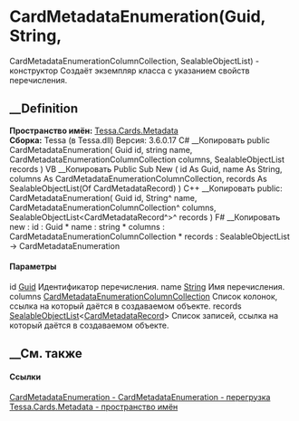 # CardMetadataEnumeration(Guid, String,
CardMetadataEnumerationColumnCollection,
SealableObjectList<CardMetadataRecord>) - конструктор
Создаёт экземпляр класса с указанием свойств перечисления.
## __Definition
 **Пространство имён:** [Tessa.Cards.Metadata](N_Tessa_Cards_Metadata.htm)  
 **Сборка:** Tessa (в Tessa.dll) Версия: 3.6.0.17
C# __Копировать
     public CardMetadataEnumeration(
    	Guid id,
    	string name,
    	CardMetadataEnumerationColumnCollection columns,
    	SealableObjectList<CardMetadataRecord> records
    )
VB __Копировать
     Public Sub New ( 
    	id As Guid,
    	name As String,
    	columns As CardMetadataEnumerationColumnCollection,
    	records As SealableObjectList(Of CardMetadataRecord)
    )
C++ __Копировать
     public:
    CardMetadataEnumeration(
    	Guid id, 
    	String^ name, 
    	CardMetadataEnumerationColumnCollection^ columns, 
    	SealableObjectList<CardMetadataRecord^>^ records
    )
F# __Копировать
     new : 
            id : Guid * 
            name : string * 
            columns : CardMetadataEnumerationColumnCollection * 
            records : SealableObjectList<CardMetadataRecord> -> CardMetadataEnumeration
#### Параметры
id [Guid](https://learn.microsoft.com/dotnet/api/system.guid)
    Идентификатор перечисления.
name [String](https://learn.microsoft.com/dotnet/api/system.string)
    Имя перечисления.
columns
[CardMetadataEnumerationColumnCollection](T_Tessa_Cards_Metadata_CardMetadataEnumerationColumnCollection.htm)
    Список колонок, ссылка на который даётся в создаваемом объекте.
records
[SealableObjectList](T_Tessa_Platform_Collections_SealableObjectList_1.htm)<[CardMetadataRecord](T_Tessa_Cards_Metadata_CardMetadataRecord.htm)>
    Список записей, ссылка на который даётся в создаваемом объекте.
##  __См. также
#### Ссылки
[CardMetadataEnumeration -
](T_Tessa_Cards_Metadata_CardMetadataEnumeration.htm)
[CardMetadataEnumeration -
перегрузка](Overload_Tessa_Cards_Metadata_CardMetadataEnumeration__ctor.htm)
[Tessa.Cards.Metadata - пространство имён](N_Tessa_Cards_Metadata.htm)

